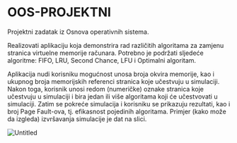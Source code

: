 # OOS-PROJEKTNI
Projektni zadatak iz Osnova operativnih sistema.

Realizovati aplikaciju koja demonstrira rad različitih algoritama za zamjenu stranica virtuelne
memorije računara. Potrebno je podržati sljedeće algoritme: FIFO, LRU, Second Chance, LFU i Optimalni
algoritam.

Aplikacija nudi korisniku mogućnost unosa broja okvira memorije, kao i ukupnog broja memorijskih
referenci stranica koje učestvuju u simulaciji. Nakon toga, korisnik unosi redom (numeričke) oznake
stranica koje učestvuju u simulaciji i bira jedan ili više algoritama koji će učestvovati u simulaciji. Zatim
se pokreće simulacija i korisniku se prikazuju rezultati, kao i broj Page Fault-ova, tj. efikasnost pojedinih
algoritama. Primjer (kako može da izgleda) izvršavanja simulacije je dat na slici.

![Untitled](https://user-images.githubusercontent.com/93399985/187522439-63492e94-d823-4c72-9184-38fce7772d93.png)
